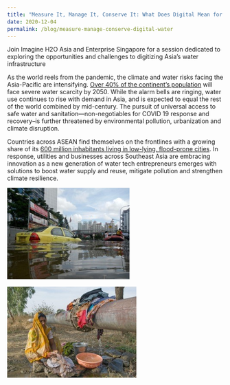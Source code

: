 ```yaml
---
title: "Measure It, Manage It, Conserve It: What Does Digital Mean for Water in 2020?"
date: 2020-12-04
permalink: /blog/measure-manage-conserve-digital-water
---
```

Join Imagine H2O Asia and Enterprise Singapore for a session dedicated to exploring the opportunities and challenges to digitizing Asia’s water infrastructure

As the world reels from the pandemic, the climate and water risks facing the Asia-Pacific are intensifying. [Over 40% of the continent’s population](https://www.eco-business.com/news/whats-being-done-to-fix-water-scarcity-in-asias-most-water-stressed-countries/) will face severe water scarcity by 2050. While the alarm bells are ringing, water use continues to rise with demand in Asia, and is expected to equal the rest of the world combined by mid-century. The pursuit of universal access to safe water and sanitation—non-negotiables for COVID 19 response and recovery–is further threatened by environmental pollution, urbanization and climate disruption.   

Countries across ASEAN find themselves on the frontlines with a growing share of its [600 million inhabitants living in low-lying, flood-prone cities](https://theaseanpost.com/article/aseans-megacities-danger). In response, utilities and businesses across Southeast Asia are embracing innovation as a new generation of water tech entrepreneurs emerges with solutions to boost water supply and reuse, mitigate pollution and strengthen climate resilience.

![](/images/SWITCH_2020-Digital_Water_1.jpg)

![](/images/SWITCH_2020-Digital_Water_2.jpg)

